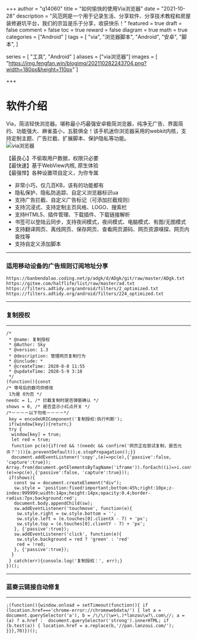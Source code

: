 +++
author = "q14060"
title = "如何愉快的使用Via浏览器"
date = "2021-10-28"
description = "风范网是一个用于记录生活、分享软件、分享技术教程和房屋装修避坑平台，我们的宗旨是乐于分享，收获快乐！"
featured = true
draft = false
comment = false
 toc = true
reward = false
diagram = true
math = true
categories = ["Android"
]
tags = [
  "via",
  "浏览器脚本",
  "Android",
"安卓",
"脚本",
]

series = [
  "工具",
"Android"
]
aliases = ["via浏览器"]
images = [
  "https://img.fengfan.win/blogimg/202110282243704.png?width=180px&height=110px"
]

+++


# 软件介绍 #
Via，简洁轻快浏览器。堪称最小巧最强安卓极简浏览器，纯净无广告、界面简约、功能强大、麻雀虽小，五脏俱全！该手机迷你浏览器采用的webkit内核，支持定制主题、广告拦截、扩展脚本、保护隐私等功能。<br/>
![via浏览器](https://img.fengfan.win/blogimg/202110211931605.png)

【最良心】不偷取用户数据，权限只必要<br/>
【最快速】基于WebView内核, 原生体验<br/>
【最强悍】各种设置项自定义，为你专属<br/>
- 非常小巧，仅几百KB，该有的功能都有<br/>
- 隐私保护、隐私防追踪、自定义浏览器标识ua<br/>
- 支持广告拦截、自定义广告标记（可添加拦截规则）<br/>
- 支持沉浸式、支持定制主页风格、LOGO、搜索栏<br/>
- 支持HTML5、插件管理、下载插件、下载链接解析<br/>
- 书签可以登陆云同步，支持夜间模式，夜间模式、电脑模式、有图/无图模式<br/>
- 支持翻译网页、离线网页、保存网页、查看网页源码、网页资源嗅探、网页内查找等<br/>
- 支持自定义添加脚本<br/>

----------



###  适用移动设备的广告规则订阅地址分享  ###
    



`https://banbendalao.coding.net/p/adgk/d/ADgk/git/raw/master/ADgk.txt`
`https://gitee.com/halflife/list/raw/master/ad.txt`
`https://filters.adtidy.org/android/filters/2_optimized.txt`
`https://filters.adtidy.org/android/filters/224_optimized.txt`

----------


### 复制授权 ###

----------

```广告via
/*
 * @name: 复制授权
 * @Author: Sky
 * @version: 1.3
 * @description: 管理网页复制行为
 * @include: *
 * @createTime: 2020-8-8 11:55
 * @updateTime: 2020-5-9 3:10
 */
(function(){const
/* 等号后的数可供修改
 1为是 0为否 */
needc = 1, /* 拦截复制时是否弹窗确认 */
shows = 0, /* 是否显示小红点开关 */
/*－－－－以下勿改－－－－*/
 key = encodeURIComponent('复制授权:执行判断');
 if(window[key]){return;}
 try {
  window[key] = true;
  let red = true;
  function pc(e){if(red && !(needc && confirm('网页正在尝试复制，是否允许？'))){e.preventDefault();e.stopPropagation();}}
  document.addEventListener('copy',(e)=>pc(e),{'passive':false, 'capture':true});
Array.from(document.getElementsByTagName('iframe')).forEach((i)=>i.contentDocument.addEventListener('copy',(e)=>pc(e),{'passive':false, 'capture':true}));
 if(shows){
   const sw = document.createElement("div");
   sw.style = 'position:fixed!important;bottom:45%;right:10px;z-index:999999;width:14px;height:14px;opacity:0.4;border-radius:7px;background:red';
   document.body.appendChild(sw);
   sw.addEventListener('touchmove', function(e){
    sw.style.right = sw.style.bottom = '';
    sw.style.left = (e.touches[0].clientX - 7) + 'px';
    sw.style.top = (e.touches[0].clientY - 7) + 'px';
   }, {'passive':true});
   sw.addEventListener('click', function(e){
    sw.style.background = red ? 'green' : 'red'
    red = !red;
   }, {'passive':true});
  }
 } catch(err){console.log('复制授权：', err);}
})();
```

----------

### 蓝奏云链接自动修复 ###

----------

```
;(function(){window.onload = setTimeout(function(){ if (location.href==='chrome-error://chromewebdata/') { let a = document.querySelector('a'), b = /\/\/(\w+\.)*lanzou\w?\.com\//; a = (a) ? a.href :  document.querySelector('strong').innerHTML; if (b.test(a)) { location.href = a.replace(b,'//pan.lanzoui.com/'); }}},70)})();
```
